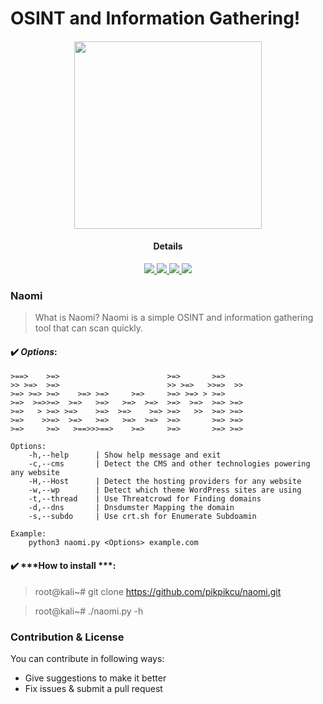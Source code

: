 
# OSINT and Information Gathering!

<h4 align="center"><img src="https://raw.githubusercontent.com/pikpikcu/naomi/master/etc/naomi.png" width="300px" height="300px">

</a>
<h4 align="center">Details</h4>                
<p align="center">
  </a>
  <a href="https://ru.m.wikipedia.org/wiki/python">
    <img src="https://img.shields.io/badge/language-python-green.svg">
 </a>
  <a href="https://t.me/WongNdes0">
   <img src="https://img.shields.io/badge/telegram--blue.svg">
   </a>
  <a href="https://github.com/pikpikcu/naomi/releases">
    <img src="https://img.shields.io/badge/version-V0.1-green.svg">
 </a>
   <a href="https://github.com/pikpikcu/naomi/blob/master/LICENSE">
   <img src="https://img.shields.io/badge/LICENSE-red.svg">
   </a>
 </a>
</p>

### Naomi

> What is Naomi? Naomi is a simple OSINT and information gathering tool that can scan quickly.

#### ✔️ ***Options***:

> 
    >==>    >=>                        >=>       >=>     
    >> >=>  >=>                        >> >=>   >>=>  >> 
    >=> >=> >=>    >=> >=>     >=>     >=> >=> > >=>     
    >=>  >=>>=>  >=>   >=>   >=>  >=>  >=>  >=>  >=> >=> 
    >=>   > >=> >=>    >=>  >=>    >=> >=>   >>  >=> >=> 
    >=>    >>=>  >=>   >=>   >=>  >=>  >=>       >=> >=> 
    >=>     >=>   >==>>>==>    >=>     >=>       >=> >=>  

    Options:
        -h,--help      | Show help message and exit
        -c,--cms	   | Detect the CMS and other technologies powering any website
        -H,--Host      | Detect the hosting providers for any website
        -w,--wp        | Detect which theme WordPress sites are using
        -t,--thread    | Use Threatcrowd for Finding domains
        -d,--dns       | Dnsdumster Mapping the domain
        -s,--subdo     | Use crt.sh for Enumerate Subdoamin

    Example:
        python3 naomi.py <Options> example.com

#### ✔️ ***How to install ***:

> root@kali~# git clone https://github.com/pikpikcu/naomi.git

> root@kali~# ./naomi.py -h

### Contribution & License
You can contribute in following ways:

- Give suggestions to make it better
- Fix issues & submit a pull request
